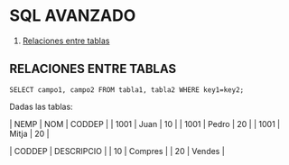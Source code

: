 # SQL AVANZADO

1. [Relaciones entre tablas](#id1)

## RELACIONES ENTRE TABLAS <a name="id1" />
    SELECT campo1, campo2 FROM tabla1, tabla2 WHERE key1=key2;

Dadas las tablas:

| NEMP | NOM | CODDEP |
| 1001 | Juan | 10 |
| 1001 | Pedro | 20 |
| 1001 | Mitja | 20 |

| CODDEP | DESCRIPCIO |
| 10 | Compres |
| 20 | Vendes |